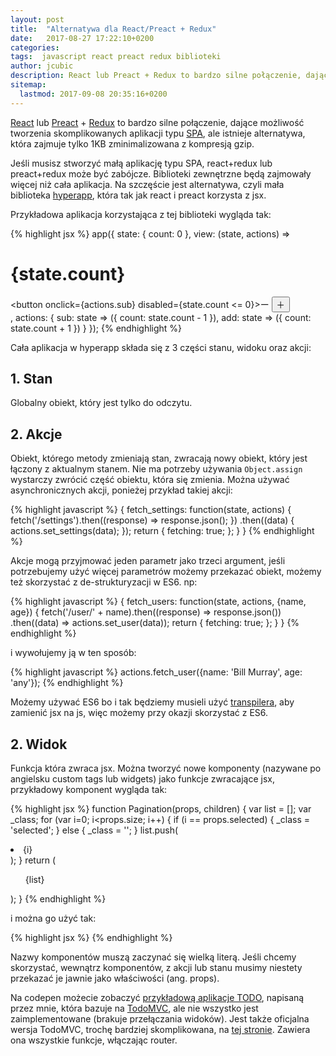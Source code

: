 ```yaml
---
layout: post
title:  "Alternatywa dla React/Preact + Redux"
date:   2017-08-27 17:22:10+0200
categories:
tags:  javascript react preact redux biblioteki
author: jcubic
description: React lub Preact + Redux to bardzo silne połączenie, dające możliwość tworzenia skomplikowanych aplikacji typu SPA, ale istnieje alternatywa, która zajmuje tylko 1KB
sitemap:
  lastmod: 2017-09-08 20:35:16+0200
---
```


[React](https://facebook.github.io/react/) lub [Preact](https://preactjs.com/) + [Redux](https://redux.js.org/) to bardzo silne połączenie, dające możliwość tworzenia skomplikowanych aplikacji typu [SPA](https://en.wikipedia.org/wiki/Single-page_application), ale istnieje alternatywa, która zajmuje tylko 1KB zminimalizowana z kompresją gzip.

<!-- more -->

Jeśli musisz stworzyć małą aplikację typu SPA, react+redux lub preact+redux może być zabójcze. Biblioteki zewnętrzne będą zajmowały więcej niż cała aplikacja. Na szczęście jest alternatywa, czyli mała biblioteka [hyperapp](https://hyperapp.js.org/), która tak jak react i preact korzysta z jsx.

Przykładowa aplikacja korzystająca z tej biblioteki wygląda tak:

{% highlight jsx %}
app({
  state: {
    count: 0
  },
  view: (state, actions) =>
    <main>
      <h1>
        {state.count}
      </h1>
      <button onclick={actions.sub} disabled={state.count <= 0}>ー</button>
      <button onclick={actions.add}>＋</button>
    </main>,
  actions: {
    sub: state => ({ count: state.count - 1 }),
    add: state => ({ count: state.count + 1 })
  }
});
{% endhighlight %}

Cała aplikacja w hyperapp składa się z 3 części stanu, widoku oraz akcji:

## 1. Stan

Globalny obiekt, który jest tylko do odczytu.

## 2. Akcje

Obiekt, którego metody zmieniają stan, zwracają nowy obiekt, który jest łączony z aktualnym stanem. Nie ma potrzeby używania `Object.assign` wystarczy zwrócić część obiektu, która się zmienia. Można używać asynchronicznych akcji, ponieżej przykład takiej akcji:


{% highlight javascript %}
{
    fetch_settings: function(state, actions) {
        fetch('/settings').then((response) => response.json(); })
            .then((data) { actions.set_settings(data); });
        return {
            fetching: true;
        };
    }
}
{% endhighlight %}

Akcje mogą przyjmować jeden parametr jako trzeci argument, jeśli potrzebujemy użyć więcej parametrów możemy przekazać obiekt, możemy też skorzystać z de-strukturyzacji w ES6. np:

{% highlight javascript %}
{
    fetch_users: function(state, actions, {name, age}) {
        fetch('/user/' + name).then((response) => response.json())
            .then((data) => actions.set_user(data));
        return {
            fetching: true;
        };
    }
}
{% endhighlight %}

i wywołujemy ją w ten sposób:

{% highlight javascript %}
actions.fetch_user({name: 'Bill Murray', age: 'any'});
{% endhighlight %}

Możemy używać ES6 bo i tak będziemy musieli użyć [transpilera](https://en.wikipedia.org/wiki/Source-to-source_compiler), aby zamienić jsx na js, więc możemy przy okazji skorzystać z ES6.

## 2. Widok

Funkcja która zwraca jsx. Można tworzyć nowe komponenty (nazywane po angielsku custom tags lub widgets) jako funkcje zwracające jsx, przykładowy komponent wygląda tak:

{% highlight jsx %}
function Pagination(props, children) {
   var list = [];
   var _class;
   for (var i=0; i<props.size; i++) {
      if (i == props.selected) {
        _class = 'selected';
      } else {
        _class = '';
      }
      list.push(<li class={_class}>{i}</li>);
   }
   return (<ul>{list}</ul>);
}
{% endhighlight %}

i można go użyć tak:

{% highlight jsx %}
<Pagination size={10} selected={1}/>
{% endhighlight %}

Nazwy komponentów muszą zaczynać się wielką literą. Jeśli chcemy skorzystać, wewnątrz komponentów, z akcji lub stanu musimy niestety przekazać je jawnie jako właściwości (ang. props).

Na codepen możecie zobaczyć [przykładową aplikacje TODO](https://codepen.io/jcubic/pen/eRbjOB), napisaną przez mnie, która bazuje na [TodoMVC](https://todomvc.com/), ale nie wszystko jest zaimplementowane (brakuje przełączania widoków). Jest także oficjalna wersja TodoMVC, trochę bardziej skomplikowana, na [tej stronie](http://hyperapp-todomvc.glitch.me/). Zawiera ona wszystkie funkcje, włączając router.
